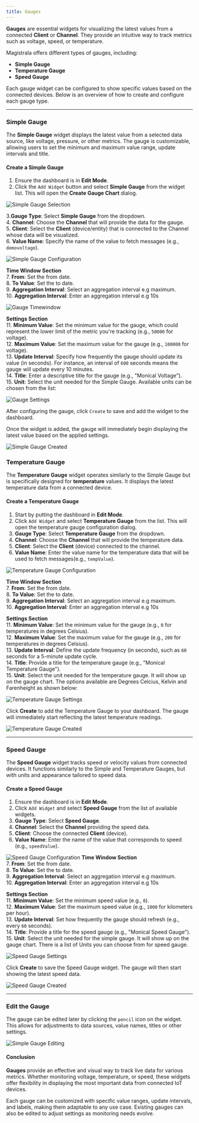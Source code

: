 ```yaml
---
title: Gauges
---
```



**Gauges** are essential widgets for visualizing the latest values from a connected **Client** or **Channel**. They provide an intuitive way to track metrics such as voltage, speed, or temperature.

  <!-- ![Gauge Chart Example](../../img/dashboards/gauge-chartexample.png) -->

Magistrala offers different types of gauges, including:

- **Simple Gauge**
- **Temperature Gauge**
- **Speed Gauge**

Each gauge widget can be configured to show specific values based on the connected devices. Below is an overview of how to create and configure each gauge type.

---

### Simple Gauge

The **Simple Gauge** widget displays the latest value from a selected data source, like voltage, pressure, or other metrics. The gauge is customizable, allowing users to set the minimum and maximum value range, update intervals and title.

#### Create a Simple Gauge

1. Ensure the dashboard is in **Edit Mode**.
2. Click the `Add Widget` button and select **Simple Gauge** from the widget list. This will open the **Create Gauge Chart** dialog.

  ![Simple Gauge Selection](../../img/dashboards/gauge-type-filter.png)

3.**Gauge Type**: Select **Simple Gauge** from the dropdown.  
4. **Channel**: Choose the **Channel** that will provide the data for the gauge.  
5. **Client**: Select the **Client** (device/entity) that is connected to the Channel whose data will be visualized.  
6. **Value Name**: Specify the name of the value to fetch messages (e.g., `demovoltage`).  

  ![Simple Gauge Configuration](../../img/dashboards/create-simplegauge.png)

**Time Window Section**  
7. **From**: Set the from date.  
8. **To Value**: Set the to date.  
9. **Aggregation Interval**: Select an aggregation interval e.g maximum.  
10. **Aggregation Interval**: Enter an aggregation interval e.g 10s

 ![Gauge Timewindow](../../img/dashboards/gaugechart-timewindow.png)

**Settings Section**  
11. **Minimum Value**: Set the minimum value for the gauge, which could represent the lower limit of the metric you're tracking (e.g., `50000` for voltage).  
12. **Maximum Value**: Set the maximum value for the gauge (e.g., `100000` for voltage).  
13. **Update Interval**: Specify how frequently the gauge should update its value (in seconds). For instance, an interval of `600` seconds means the gauge will update every 10 minutes.  
14. **Title**: Enter a descriptive title for the gauge (e.g., "Monical Voltage").  
15. **Unit**: Select the unit needed for the Simple Gauge. Available units can be chosen from the list:  

  ![Gauge Settings](../../img/dashboards/settings-gaugechart.png)

After configuring the gauge, click `Create` to save and add the widget to the dashboard.  

Once the widget is added, the gauge will immediately begin displaying the latest value based on the applied settings.

  ![Simple Gauge Created](../../img/dashboards/new-simplegauge.png)

### Temperature Gauge

The **Temperature Gauge** widget operates similarly to the Simple Gauge but is specifically designed for **temperature** values. It displays the latest temperature data from a connected device.

#### Create a Temperature Gauge

1. Start by putting the dashboard in **Edit Mode**.
2. Click `Add Widget` and select **Temperature Gauge** from the list. This will open the temperature gauge configuration dialog.
3. **Gauge Type**: Select **Temperature Gauge** from the dropdown.
4. **Channel**: Choose the **Channel** that will provide the temperature data.
5. **Client**: Select the **Client** (device) connected to the channel.
6. **Value Name**: Enter the value name for the temperature data that will be used to fetch messages(e.g., `tempValue`).

  ![Temperature Gauge Configuration](../../img/dashboards/create-temperature-gauge.png)

**Time Window Section**  
7. **From**: Set the from date.  
8. **To Value**: Set the to date.  
9. **Aggregation Interval**: Select an aggregation interval e.g maximum.  
10. **Aggregation Interval**: Enter an aggregation interval e.g 10s

**Settings Section**  
11. **Minimum Value**: Set the minimum value for the gauge (e.g., `0` for temperatures in degrees Celsius).  
12. **Maximum Value**: Set the maximum value for the gauge (e.g., `200` for temperatures in degrees Celsius).  
13. **Update Interval**: Define the update frequency (in seconds), such as `60` seconds for a 5-minute update cycle.  
14. **Title**: Provide a title for the temperature gauge (e.g., "Monical Temperature Gauge").  
15. **Unit**: Select the unit needed for the temperature gauge. It will show up on the gauge chart. The options available are Degrees Celcius, Kelvin and Farenheight as shown below:  

  ![Temperature Gauge Settings](../../img/dashboards/temperature-gauge-units.png)
  
Click **Create** to add the Temperature Gauge to your dashboard. The gauge will immediately start reflecting the latest temperature readings.  

  ![Temperature Gauge Created](../../img/dashboards/new-temperaturegauge.png)

---

### Speed Gauge

The **Speed Gauge** widget tracks speed or velocity values from connected devices. It functions similarly to the Simple and Temperature Gauges, but with units and appearance tailored to speed data.

#### Create a Speed Gauge

1. Ensure the dashboard is in **Edit Mode**.
2. Click `Add Widget` and select **Speed Gauge** from the list of available widgets.
3. **Gauge Type**: Select **Speed Gauge**.
4. **Channel**: Select the **Channel** providing the speed data.
5. **Client**: Choose the connected **Client** (device).
6. **Value Name**: Enter the name of the value that corresponds to speed (e.g., `speedValue`).

  ![Speed Gauge Configuration](../../img/dashboards/create-speedgauge.png)
**Time Window Section**  
7. **From**: Set the from date.  
8. **To Value**: Set the to date.  
9. **Aggregation Interval**: Select an aggregation interval e.g maximum.  
10. **Aggregation Interval**: Enter an aggregation interval e.g 10s

**Settings Section**  
11. **Minimum Value**: Set the minimum speed value (e.g., `0`).  
12. **Maximum Value**: Set the maximum speed value (e.g., `1000` for kilometers per hour).  
13. **Update Interval**: Set how frequently the gauge should refresh (e.g., every `60` seconds).  
14. **Title**: Provide a title for the speed gauge (e.g., "Monical Speed Gauge").  
15. **Unit**: Select the unit needed for the simple gauge. It will show up on the gauge chart. There is a list of Units you can choose from for speed gauge.  

   ![Speed Gauge Settings](../../img/dashboards/create-speedgauge-unit.png)

 Click **Create** to save the Speed Gauge widget. The gauge will then start showing the latest speed data.  

   ![Speed Gauge Created](../../img/dashboards/new-speedgauge.png)

---

### Edit the Gauge

The gauge can be edited later by clicking the `pencil` icon on the widget. This allows for adjustments to data sources, value names, titles or other settings.

  ![Simple Gauge Editing](../../img/dashboards/edit-gauge-settings.png)

#### **Conclusion**

**Gauges** provide an effective and visual way to track live data for various metrics. Whether monitoring voltage, temperature, or speed, these widgets offer flexibility in displaying the most important data from connected IoT devices.

Each gauge can be customized with specific value ranges, update intervals, and labels, making them adaptable to any use case. Existing gauges can also be edited to adjust settings as monitoring needs evolve.
